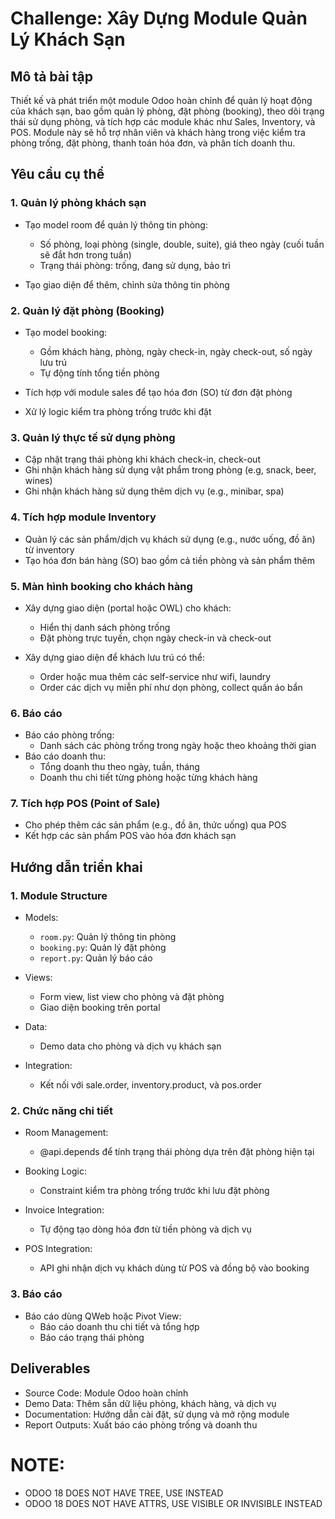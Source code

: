 # Challenge: Xây Dựng Module Quản Lý Khách Sạn

## Mô tả bài tập

Thiết kế và phát triển một module Odoo hoàn chỉnh để quản lý hoạt động của khách sạn, bao gồm quản lý phòng, đặt phòng (booking), theo dõi trạng thái sử dụng phòng, và tích hợp các module khác như Sales, Inventory, và POS. Module này sẽ hỗ trợ nhân viên và khách hàng trong việc kiểm tra phòng trống, đặt phòng, thanh toán hóa đơn, và phân tích doanh thu.

## Yêu cầu cụ thể

### 1. Quản lý phòng khách sạn
- Tạo model room để quản lý thông tin phòng:
  - Số phòng, loại phòng (single, double, suite), giá theo ngày (cuối tuần sẽ đắt hơn trong tuần)
  - Trạng thái phòng: trống, đang sử dụng, bảo trì

- Tạo giao diện để thêm, chỉnh sửa thông tin phòng

### 2. Quản lý đặt phòng (Booking)
- Tạo model booking:
  - Gồm khách hàng, phòng, ngày check-in, ngày check-out, số ngày lưu trú
  - Tự động tính tổng tiền phòng

- Tích hợp với module sales để tạo hóa đơn (SO) từ đơn đặt phòng
- Xử lý logic kiểm tra phòng trống trước khi đặt

### 3. Quản lý thực tế sử dụng phòng
- Cập nhật trạng thái phòng khi khách check-in, check-out
- Ghi nhận khách hàng sử dụng vật phẩm trong phòng (e.g, snack, beer, wines)
- Ghi nhận khách hàng sử dụng thêm dịch vụ (e.g., minibar, spa)

### 4. Tích hợp module Inventory
- Quản lý các sản phẩm/dịch vụ khách sử dụng (e.g., nước uống, đồ ăn) từ inventory
- Tạo hóa đơn bán hàng (SO) bao gồm cả tiền phòng và sản phẩm thêm

### 5. Màn hình booking cho khách hàng
- Xây dựng giao diện (portal hoặc OWL) cho khách:
  - Hiển thị danh sách phòng trống
  - Đặt phòng trực tuyến, chọn ngày check-in và check-out

- Xây dựng giao diện để khách lưu trú có thể:
  - Order hoặc mua thêm các self-service như wifi, laundry
  - Order các dịch vụ miễn phí như dọn phòng, collect quần áo bẩn

### 6. Báo cáo
- Báo cáo phòng trống:
  - Danh sách các phòng trống trong ngày hoặc theo khoảng thời gian
- Báo cáo doanh thu:
  - Tổng doanh thu theo ngày, tuần, tháng
  - Doanh thu chi tiết từng phòng hoặc từng khách hàng

### 7. Tích hợp POS (Point of Sale)
- Cho phép thêm các sản phẩm (e.g., đồ ăn, thức uống) qua POS
- Kết hợp các sản phẩm POS vào hóa đơn khách sạn

## Hướng dẫn triển khai

### 1. Module Structure
- Models:
  - `room.py`: Quản lý thông tin phòng
  - `booking.py`: Quản lý đặt phòng
  - `report.py`: Quản lý báo cáo

- Views:
  - Form view, list view cho phòng và đặt phòng
  - Giao diện booking trên portal

- Data:
  - Demo data cho phòng và dịch vụ khách sạn

- Integration:
  - Kết nối với sale.order, inventory.product, và pos.order

### 2. Chức năng chi tiết
- Room Management:
  - @api.depends để tính trạng thái phòng dựa trên đặt phòng hiện tại
- Booking Logic:
  - Constraint kiểm tra phòng trống trước khi lưu đặt phòng

- Invoice Integration:
  - Tự động tạo dòng hóa đơn từ tiền phòng và dịch vụ

- POS Integration:
  - API ghi nhận dịch vụ khách dùng từ POS và đồng bộ vào booking

### 3. Báo cáo
- Báo cáo dùng QWeb hoặc Pivot View:
  - Báo cáo doanh thu chi tiết và tổng hợp
  - Báo cáo trạng thái phòng

## Deliverables
- Source Code: Module Odoo hoàn chỉnh
- Demo Data: Thêm sẵn dữ liệu phòng, khách hàng, và dịch vụ
- Documentation: Hướng dẫn cài đặt, sử dụng và mở rộng module
- Report Outputs: Xuất báo cáo phòng trống và doanh thu


# NOTE:
- ODOO 18 DOES NOT HAVE TREE, USE <LIST> INSTEAD
- ODOO 18 DOES NOT HAVE ATTRS, USE VISIBLE OR INVISIBLE INSTEAD